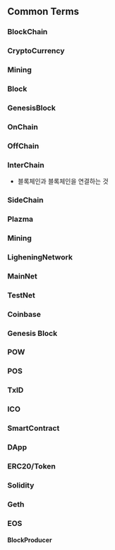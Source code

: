 ## Common Terms
### BlockChain
### CryptoCurrency
### Mining
### Block
### GenesisBlock
### OnChain
### OffChain
### InterChain
- 블록체인과 블록체인을 연결하는 것
### SideChain
### Plazma
### Mining
### LigheningNetwork
### MainNet
### TestNet
### Coinbase
### Genesis Block
### POW
### POS
### TxID
### ICO
### SmartContract
### DApp
### ERC20/Token
### Solidity
### Geth
### EOS
#### BlockProducer
